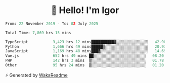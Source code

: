 <h1 align="center">👋 Hello! I'm Igor</h1>

<!--START_SECTION:waka-->

```python
From: 22 November 2019 - To: 02 July 2025

Total Time: 7,869 hrs 15 mins

TypeScript           3,423 hrs 12 mins██████████▓░░░░░░░░░░░░░░   42.98 %
Python               1,666 hrs 49 mins█████▒░░░░░░░░░░░░░░░░░░░   20.93 %
JavaScript           1,169 hrs 48 mins███▓░░░░░░░░░░░░░░░░░░░░░   14.69 %
Vue.js               652 hrs 49 mins ██░░░░░░░░░░░░░░░░░░░░░░░   08.20 %
PHP                  142 hrs 3 mins  ▒░░░░░░░░░░░░░░░░░░░░░░░░   01.78 %
Other                95 hrs 24 mins  ▒░░░░░░░░░░░░░░░░░░░░░░░░   01.20 %
```

<!--END_SECTION:waka-->

⚡ Generated by [WakaReadme](https://github.com/athul/waka-readme)
